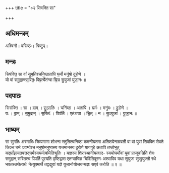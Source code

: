 +++
title = "०२ सिषक्ति सा"

+++
## अधिमन्त्रम्
अश्विनौ। वसिष्ठः। त्रिष्टुप्।

## मन्त्रः
सिष॑क्ति॒ सा वां॑ सुम॒तिश्चनि॒ष्ठाता॑पि घ॒र्मो मनु॑षो दुरो॒णे ।  
यो वां॑ समु॒द्रान्त्स॒रितः॒ पिप॒र्त्येत॑ग्वा चि॒न्न सु॒युजा॑ युजा॒नः ॥

## पदपाठः
सिस॑क्ति । सा । वा॒म् । सु॒ऽम॒तिः । चनि॑ष्ठा । अता॑पि । घ॒र्मः । मनु॑षः । दु॒रो॒णे ।  
यः । वा॒म् । स॒मु॒द्रान् । स॒रितः॑ । पिप॑र्ति । एत॑ऽग्वा । चि॒त् । न । सु॒ऽयुजा॑ । यु॒जा॒नः ॥

## भाष्यम्
सा सुमतिः अस्माभिः क्रियमाणा शोभना स्तुतिश्चनिष्ठा कमनीयतमा अतिशयेनान्नवती वा वां युवां सिषक्ति सेवते किञ्च घर्मः प्रवर्ग्यश्च मनुषोमनुष्यस्य यजमानस्य दुरोणे यागगृहे अतापि तप्तोभूत् यद्घ्राँइत्यतपत्तद्घर्मस्यघर्मत्वमितिश्रुतिः । यज्ञस्य शिरःस्थानीयत्वाद- स्ययोघर्मोवां युवां प्राप्नुवन्निति शेषः समुद्रान् सरितश्च पिपर्ति पूरयति वृष्टिद्वारा एतग्वाचिन्न चिदितिपूरणः अश्वाविव यथा सुयुजा सुष्ठुयुक्तौ रथे भवतस्तथेत्यर्थः नेत्युपमार्थे तद्वद्युवां यज्ञे युजानोयोजयन्यज्ञः सएवं करोति ॥ २ ॥